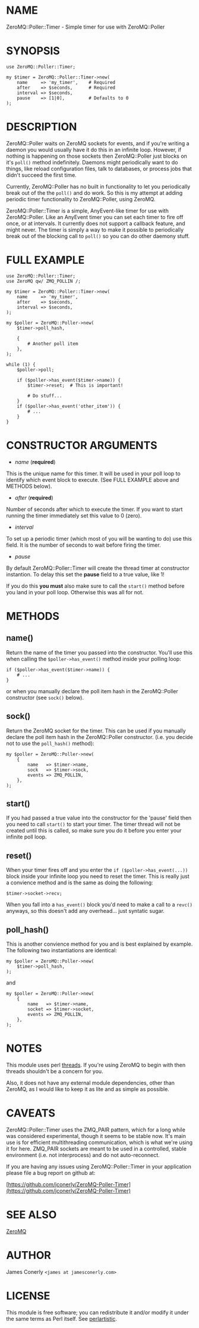 # NAME

ZeroMQ::Poller::Timer - Simple timer for use with ZeroMQ::Poller

# SYNOPSIS

    use ZeroMQ::Poller::Timer;

    my $timer = ZeroMQ::Poller::Timer->new(
        name     => 'my_timer',    # Required
        after    => $seconds,      # Required
        interval => $seconds,
        pause    => [1|0],         # Defaults to 0
    );

# DESCRIPTION

ZeroMQ::Poller waits on ZeroMQ sockets for events, and if you're writing
a daemon you would usually have it do this in an infinite loop. However,
if nothing is happening on those sockets then ZeroMQ::Poller just blocks
on it's `poll()` method indefinitely. Daemons might periodically want to
do things, like reload configuration files, talk to databases, or process
jobs that didn't succeed the first time.

Currently, ZeroMQ::Poller has no built in functionality to let you
periodically break out of the the `poll()` and do work. So this is my
attempt at adding periodic timer functionality to ZeroMQ::Poller, using
ZeroMQ.

ZeroMQ::Poller::Timer is a simple, AnyEvent-like timer for use with
ZeroMQ::Poller. Like an AnyEvent timer you can set each timer to fire
off once, or at intervals. It currently does not support a callback
feature, and might never. The timer is simply a way to make it possible
to periodically break out of the blocking call to `poll()` so you can
do other daemony stuff.

# FULL EXAMPLE

    use ZeroMQ::Poller::Timer;
    use ZeroMQ qw/ ZMQ_POLLIN /;

    my $timer = ZeroMQ::Poller::Timer->new(
        name     => 'my_timer',
        after    => $seconds,
        interval => $seconds,
    );

    my $poller = ZeroMQ::Poller->new(
        $timer->poll_hash,

        {
            # Another poll item
        },
    );

    while (1) {
        $poller->poll;

        if ($poller->has_event($timer->name)) {
            $timer->reset;  # This is important!

            # Do stuff...
        }
        if ($poller->has_event('other_item')) {
            # ...
        }
    }

# CONSTRUCTOR ARGUMENTS

- _name_     (__required__)

This is the unique name for this timer. It will be used in your poll loop
to identify which event block to execute. (See FULL EXAMPLE above and
METHODS below).

- _after_    (__required__)

Number of seconds after which to execute the timer. If you want to start
running the timer immediately set this value to 0 (zero).

- _interval_

To set up a periodic timer (which most of you will be wanting to do) use
this field. It is the number of seconds to wait before firing the timer.

- _pause_

By default ZeroMQ::Poller::Timer will create the thread timer at constructor
instantion. To delay this set the __pause__ field to a true value, like 1!

If you do this __you must__ also make sure to call the `start()` method before
you land in your poll loop. Otherwise this was all for not.

# METHODS

## name()

Return the name of the timer you passed into the constructor. You'll use
this when calling the `$poller->has_event()` method inside your polling
loop:

    if ($poller->has_event($timer->name)) {
        # ...
    }

or when you manually declare the poll item hash in the ZeroMQ::Poller
constructor (see `sock()` below).

## sock()

Return the ZeroMQ socket for the timer. This can be used if you manually
declare the poll item hash in the ZeroMQ::Poller constructor. (i.e. you
decide not to use the `poll_hash()` method):

    my $poller = ZeroMQ::Poller->new(
        {
            name   => $timer->name,
            sock   => $timer->sock,
            events => ZMQ_POLLIN,        
        },
    );

## start()

If you had passed a true value into the constructor for the 'pause' field
then you need to call `start()` to start your timer. The timer thread will
not be created until this is called, so make sure you do it before you enter
your infinite poll loop.

## reset()

When your timer fires off and you enter the `if ($poller->has_event(...))`
block inside your infinite loop you need to reset the timer. This is really
just a convience method and is the same as doing the following:

    $timer->socket->recv;

When you fall into a `has_event()` block you'd need to make a call to a
`revc()` anyways, so this doesn't add any overhead... just syntatic sugar.

## poll\_hash()

This is another convience method for you and is best explained by example.
The following two instantiations are identical:

    my $poller = ZeroMQ::Poller->new(
        $timer->poll_hash,
    );

and

    my $poller = ZeroMQ::Poller->new(
        {
            name   => $timer->name,
            socket => $timer->socket,
            events => ZMQ_POLLIN,
        },
    );

# NOTES

This module uses perl [threads](http://search.cpan.org/perldoc?threads). If you're using ZeroMQ to begin with then
threads shouldn't be a concern for you.

Also, it does not have any external module dependencies, other than ZeroMQ,
as I would like to keep it as lite and as simple as possible. 

# CAVEATS

ZeroMQ::Poller::Timer uses the ZMQ\_PAIR pattern, which for a long while
was considered experimental, though it seems to be stable now. It's main
use is for efficient multithreading communication, which is what we're
using it for here. ZMQ\_PAIR sockets are meant to be used in a controlled,
stable environment (i.e. not interprocess) and do not auto-reconnect.

If you are having any issues using ZeroMQ::Poller::Timer in your application
please file a bug report on github at:

[https://github.com/jconerly/ZeroMQ-Poller-Timer](https://github.com/jconerly/ZeroMQ-Poller-Timer)

# SEE ALSO

[ZeroMQ](http://search.cpan.org/perldoc?ZeroMQ)

# AUTHOR

James Conerly `<james at jamesconerly.com>`

# LICENSE

This module is free software; you can redistribute it and/or modify
it under the same terms as Perl itself. See [perlartistic](http://search.cpan.org/perldoc?perlartistic).
